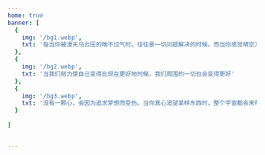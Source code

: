 ```yaml
--- 
home: true 
banner: [
  {
    img: '/bg1.webp',
    txt: '每当你被漫天乌云压的喘不过气时，往往是一切问题解决的时候。而当你感觉晴空万里时，其实并没有你想得那样好'
  },
  {
    img: '/bg2.webp',
    txt: '当我们努力使自己变得比现在更好地时候，我们周围的一切也会变得更好'
  },
  {
    img: '/bg3.webp',
    txt: '没有一颗心，会因为追求梦想而受伤。当你真心渴望某样东西时，整个宇宙都会来帮忙'
  }
  
]


--- 
```

